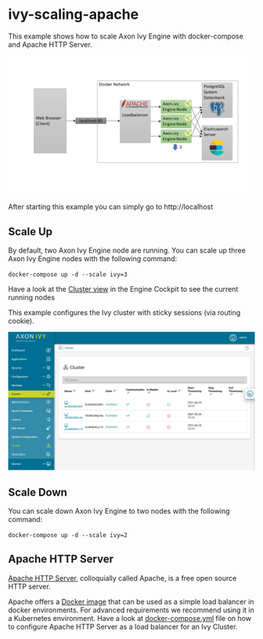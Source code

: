 # ivy-scaling-apache

This example shows how to scale Axon Ivy Engine with docker-compose and Apache
HTTP Server.

![Scaling Apache](scaling-apache.png)

After starting this example you can simply go to http://localhost

## Scale Up

By default, two Axon Ivy Engine node are running. You can scale up three Axon
Ivy Engine nodes with the following command:

`docker-compose up -d --scale ivy=3`

Have a look at the [Cluster
view](http://localhost/system/faces/view/engine-cockpit/cluster.xhtml) in the
Engine Cockpit to see the current running nodes

This example configures the Ivy cluster with sticky sessions (via routing
cookie).

![Cluster View Apache](cluster-apache.png)

## Scale Down

You can scale down Axon Ivy Engine to two nodes with the following command:

`docker-compose up -d --scale ivy=2`

## Apache HTTP Server

[Apache HTTP Server](https://httpd.apache.org/), colloquially called Apache, is
a free open source HTTP server.

Apache offers a [Docker image](https://hub.docker.com/_/httpd) that can be used
as a simple load balancer in docker environments. For advanced requirements we
recommend using it in a Kubernetes environment. Have a look at
[docker-compose.yml](docker-compose.yml) file on how to configure Apache HTTP
Server as a load balancer for an Ivy Cluster.
